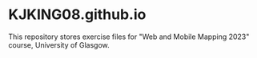 # KJKING08.github.io

This repository stores exercise files for "Web and Mobile Mapping 2023" course, University of Glasgow.
